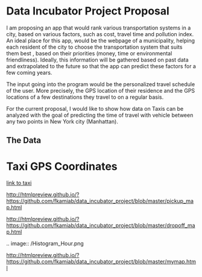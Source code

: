 # Data Incubator Project Proposal

I am proposing an app that would rank various transportation systems in a city, based on various factors, such as cost, travel time and pollution index. An ideal place for this app, would be the webpage of a municipality, helping each resident of the city to choose the transportation system that suits them best , based on their priorities (money, time or environmental friendliness). Ideally, this information will be gathered based on past data and extrapolated to the future so that the app can predict these factors for a few coming years. 

The input going into the program would be the personalized travel schedule of the user. More precisely, the GPS location of their residence and the GPS locations of a few destinations they travel to on a regular basis. 

For the current proposal, I would like to show how data on Taxis can be analyzed with the goal of predicting the time of travel with vehicle between any two points in New York city (Manhattan). 

## The Data



# Taxi GPS Coordinates

[link to taxi](\Taxi_Map_NYC.py)

http://htmlpreview.github.io/?https://github.com/fkamiab/data_incubator_project/blob/master/pickup_map.html

http://htmlpreview.github.io/?https://github.com/fkamiab/data_incubator_project/blob/master/dropoff_map.html

.. image:: /Histogram_Hour.png

http://htmlpreview.github.io/?https://github.com/fkamiab/data_incubator_project/blob/master/mymap.html
